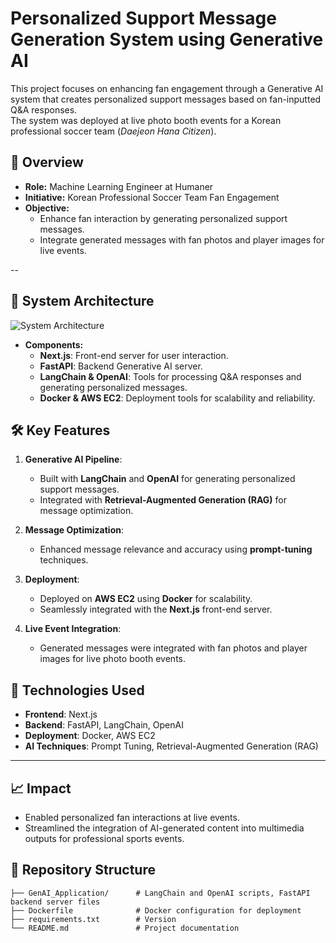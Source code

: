# Personalized Support Message Generation System using Generative AI

This project focuses on enhancing fan engagement through a Generative AI system that creates personalized support messages based on fan-inputted Q&A responses. <br> The system was deployed at live photo booth events for a Korean professional soccer team (*Daejeon Hana Citizen*).

## 📄 Overview

- **Role:** Machine Learning Engineer at Humaner  
- **Initiative:** Korean Professional Soccer Team Fan Engagement  
- **Objective:**
  - Enhance fan interaction by generating personalized support messages.
  - Integrate generated messages with fan photos and player images for live events.

-- 
## 🚀 System Architecture
![System Architecture](https://github.com/user-attachments/assets/d6887e9f-e41c-4f9e-a898-3f076f745c7b)

- **Components:**
  - **Next.js**: Front-end server for user interaction.
  - **FastAPI**: Backend Generative AI server.
  - **LangChain & OpenAI**: Tools for processing Q&A responses and generating personalized messages.
  - **Docker & AWS EC2**: Deployment tools for scalability and reliability.

## 🛠️ Key Features

1. **Generative AI Pipeline**:
   - Built with **LangChain** and **OpenAI** for generating personalized support messages.
   - Integrated with **Retrieval-Augmented Generation (RAG)** for message optimization.

2. **Message Optimization**:
   - Enhanced message relevance and accuracy using **prompt-tuning** techniques.

3. **Deployment**:
   - Deployed on **AWS EC2** using **Docker** for scalability.
   - Seamlessly integrated with the **Next.js** front-end server.

4. **Live Event Integration**:
   - Generated messages were integrated with fan photos and player images for live photo booth events.

## 🧩 Technologies Used

- **Frontend**: Next.js  
- **Backend**: FastAPI, LangChain, OpenAI  
- **Deployment**: Docker, AWS EC2  
- **AI Techniques**: Prompt Tuning, Retrieval-Augmented Generation (RAG)

---

## 📈 Impact

- Enabled personalized fan interactions at live events.  
- Streamlined the integration of AI-generated content into multimedia outputs for professional sports events.

## 📂 Repository Structure

```plaintext
├── GenAI_Application/      # LangChain and OpenAI scripts, FastAPI backend server files
├── Dockerfile              # Docker configuration for deployment
├── requirements.txt        # Version
└── README.md               # Project documentation
